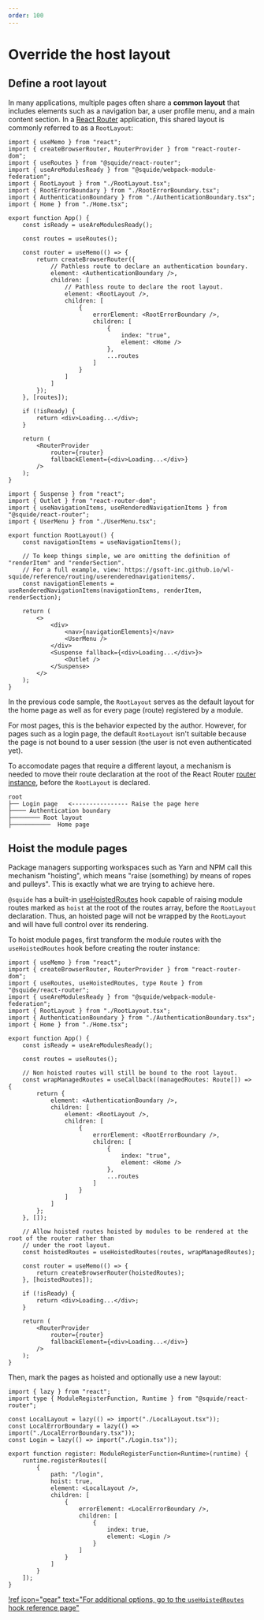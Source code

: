 ```yaml
---
order: 100
---
```


# Override the host layout

## Define a root layout

In many applications, multiple pages often share a **common layout** that includes elements such as a navigation bar, a user profile menu, and a main content section. In a [React Router](https://reactrouter.com/en/main) application, this shared layout is commonly referred to as a `RootLayout`:


```tsx !#16,21,24,30,36 host/src/App.tsx
import { useMemo } from "react";
import { createBrowserRouter, RouterProvider } from "react-router-dom";
import { useRoutes } from "@squide/react-router";
import { useAreModulesReady } from "@squide/webpack-module-federation";
import { RootLayout } from "./RootLayout.tsx";
import { RootErrorBoundary } from "./RootErrorBoundary.tsx";
import { AuthenticationBoundary } from "./AuthenticationBoundary.tsx";
import { Home } from "./Home.tsx";

export function App() {
    const isReady = useAreModulesReady();

    const routes = useRoutes();

    const router = useMemo(() => {
        return createBrowserRouter({
            // Pathless route to declare an authentication boundary.
            element: <AuthenticationBoundary />,
            children: [
                // Pathless route to declare the root layout.
                element: <RootLayout />,
                children: [
                    {
                        errorElement: <RootErrorBoundary />,
                        children: [
                            {
                                index: "true",
                                element: <Home />
                            },
                            ...routes
                        ]
                    }
                ]
            ]
        });
    }, [routes]);

    if (!isReady) {
        return <div>Loading...</div>;
    }

    return (
        <RouterProvider
            router={router}
            fallbackElement={<div>Loading...</div>}
        />
    );
}
```

```tsx host/src/RootLayout.tsx
import { Suspense } from "react";
import { Outlet } from "react-router-dom";
import { useNavigationItems, useRenderedNavigationItems } from "@squide/react-router";
import { UserMenu } from "./UserMenu.tsx";

export function RootLayout() {
    const navigationItems = useNavigationItems();

    // To keep things simple, we are omitting the definition of "renderItem" and "renderSection".
    // For a full example, view: https://gsoft-inc.github.io/wl-squide/reference/routing/userenderednavigationitems/.
    const navigationElements = useRenderedNavigationItems(navigationItems, renderItem, renderSection);

    return (
        <>
            <div>
                <nav>{navigationElements}</nav>
                <UserMenu />
            </div>
            <Suspense fallback={<div>Loading...</div>}>
                <Outlet />
            </Suspense>
        </>
    );
}
```

In the previous code sample, the `RootLayout` serves as the default layout for the home page as well as for every page (route) registered by a module.

For most pages, this is the behavior expected by the author. However, for pages such as a login page, the default `RootLayout` isn't suitable because the page is not bound to a user session (the user is not even authenticated yet).

To accomodate pages that require a different layout, a mechanism is needed to move their route declaration at the root of the React Router [router instance](https://reactrouter.com/en/main/routers/create-browser-router), before the `RootLayout` is declared.

``` !#2
root
├── Login page   <---------------- Raise the page here
├──── Authentication boundary
├──────── Root layout
├───────────  Home page
```

## Hoist the module pages

Package managers supporting workspaces such as Yarn and NPM call this mechanism "hoisting", which means "raise (something) by means of ropes and pulleys". This is exactly what we are trying to achieve here.

`@squide` has a built-in [useHoistedRoutes](/reference/routing/useHoistedRoutes.md) hook capable of raising module routes marked as `hoist` at the root of the routes array, before the `RootLayout` declaration. Thus, an hoisted page will not be wrapped by the `RootLayout` and will have full control over its rendering.

To hoist module pages, first transform the module routes with the `useHoistedRoutes` hook before creating the router instance:

```tsx #15-34,38,42 host/src/App.tsx
import { useMemo } from "react";
import { createBrowserRouter, RouterProvider } from "react-router-dom";
import { useRoutes, useHoistedRoutes, type Route } from "@squide/react-router";
import { useAreModulesReady } from "@squide/webpack-module-federation";
import { RootLayout } from "./RootLayout.tsx";
import { AuthenticationBoundary } from "./AuthenticationBoundary.tsx";
import { Home } from "./Home.tsx";

export function App() {
    const isReady = useAreModulesReady();

    const routes = useRoutes();

    // Non hoisted routes will still be bound to the root layout.
    const wrapManagedRoutes = useCallback((managedRoutes: Route[]) => {
        return {
            element: <AuthenticationBoundary />,
            children: [
                element: <RootLayout />,
                children: [
                    {
                        errorElement: <RootErrorBoundary />,
                        children: [
                            {
                                index: "true",
                                element: <Home />
                            },
                            ...routes
                        ]
                    }
                ]
            ]
        };
    }, []);

    // Allow hoisted routes hoisted by modules to be rendered at the root of the router rather than 
    // under the root layout.
    const hoistedRoutes = useHoistedRoutes(routes, wrapManagedRoutes);

    const router = useMemo(() => {
        return createBrowserRouter(hoistedRoutes);
    }, [hoistedRoutes]);

    if (!isReady) {
        return <div>Loading...</div>;
    }

    return (
        <RouterProvider
            router={router}
            fallbackElement={<div>Loading...</div>}
        />
    );
}
```

Then, mark the pages as hoisted and optionally use a new layout:

```tsx #12-13,16,19-20 local-module/src/register.tsx
import { lazy } from "react";
import type { ModuleRegisterFunction, Runtime } from "@squide/react-router";

const LocalLayout = lazy(() => import("./LocalLayout.tsx"));
const LocalErrorBoundary = lazy(() => import("./LocalErrorBoundary.tsx"));
const Login = lazy(() => import("./Login.tsx"));

export function register: ModuleRegisterFunction<Runtime>(runtime) {
    runtime.registerRoutes([
        {
            path: "/login",
            hoist: true,
            element: <LocalLayout />,
            children: [
                {
                    errorElement: <LocalErrorBoundary />,
                    children: [
                        {
                            index: true,
                            element: <Login />
                        }
                    ]
                }
            ]
        }
    ]);
}
```

[!ref icon="gear" text="For additional options, go to the `useHoistedRoutes` hook reference page"](/reference/routing/useHoistedRoutes.md)
